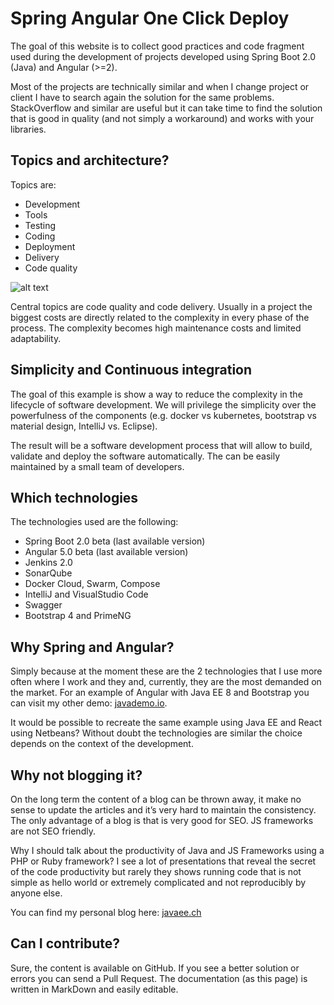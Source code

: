# Spring Angular One Click Deploy 
The goal of this website is to collect good practices and code fragment used during the development of projects developed using Spring Boot 2.0 (Java) and Angular (\>=2).

Most of the projects are technically similar and when I change project or client I have to search again the solution for the same problems. StackOverflow and similar are useful but it can take time to find the solution that is good in quality (and not simply a workaround) and works with your libraries.

## Topics and architecture?

Topics are:
- Development
- Tools
- Testing
- Coding
- Deployment
- Delivery
- Code quality

![alt text](http://molteni.io/images/architecture.png)


Central topics are code quality and code delivery.
Usually in a project the biggest costs are directly related to the complexity in every phase of the process.
The complexity becomes high maintenance costs and limited adaptability.

## Simplicity and Continuous integration

The goal of this example is show a way to reduce the complexity in the lifecycle of software development.
We will privilege the simplicity over the powerfulness of the components (e.g. docker vs kubernetes, bootstrap vs material design, IntelliJ vs. Eclipse).

The result will be a software development process that will allow to build, validate and deploy the software automatically.
The can be easily maintained by a small team of developers.

## Which technologies

The technologies used are the following:
- Spring Boot 2.0 beta (last available version)
- Angular 5.0 beta (last available version)
- Jenkins 2.0
- SonarQube
- Docker Cloud, Swarm, Compose
- IntelliJ and VisualStudio Code
- Swagger
- Bootstrap 4 and PrimeNG


## Why Spring and Angular?
Simply because at the moment these are the 2 technologies that I use more often where I work and they and, currently, they are the most demanded on the market.
For an example of Angular with Java EE 8 and Bootstrap you can visit my other demo: [javademo.io](http://javademo.io "javademo.io").

It would be possible to recreate the same example using Java EE and React using Netbeans? Without doubt the technologies are similar the choice depends on the context of the development.

##  Why not blogging it?
On the long term the content of a blog can be thrown away, it make no sense to update the articles and it’s very hard to maintain the consistency.
The only advantage of a blog is that is very good for SEO. JS frameworks are not SEO friendly.

Why I should talk about the productivity of Java and JS Frameworks using a PHP or Ruby framework?
I see a lot of presentations that reveal the secret of the code productivity but rarely they shows running code that is not simple as hello world or extremely complicated and not reproducibly by anyone else. 

You can find my personal blog here: [javaee.ch](http://javaee.ch)

## Can I contribute?
Sure, the content is available on GitHub. If you see a better solution or errors you can send a Pull Request.
The documentation (as this page) is written in MarkDown and easily editable.